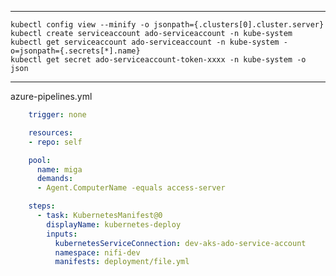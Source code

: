 -------

    kubectl config view --minify -o jsonpath={.clusters[0].cluster.server}
    kubectl create serviceaccount ado-serviceaccount -n kube-system
    kubectl get serviceaccount ado-serviceaccount -n kube-system -o=jsonpath={.secrets[*].name}
    kubectl get secret ado-serviceaccount-token-xxxx -n kube-system -o json

-------



azure-pipelines.yml

```yml
    trigger: none

    resources:
    - repo: self

    pool: 
      name: miga
      demands:  
      - Agent.ComputerName -equals access-server

    steps:
      - task: KubernetesManifest@0
        displayName: kubernetes-deploy
        inputs:
          kubernetesServiceConnection: dev-aks-ado-service-account
          namespace: nifi-dev
          manifests: deployment/file.yml




```
